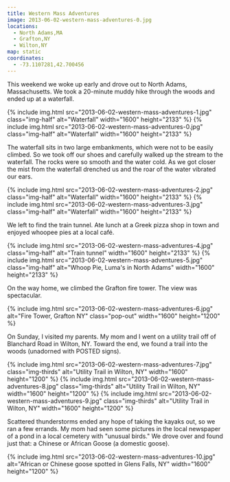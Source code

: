 ```yaml
---
title: Western Mass Adventures
image: 2013-06-02-western-mass-adventures-0.jpg
locations:
  - North Adams,MA
  - Grafton,NY
  - Wilton,NY
map: static
coordinates:
  - -73.1107281,42.700456
---
```


This weekend we woke up early and drove out to North Adams, Massachusetts. We took a 20-minute muddy hike through the woods and ended up at a waterfall.

<div class="photos">
{% include img.html src="2013-06-02-western-mass-adventures-1.jpg" class="img-half" alt="Waterfall" width="1600" height="2133" %}
{% include img.html src="2013-06-02-western-mass-adventures-0.jpg" class="img-half" alt="Waterfall" width="1600" height="2133" %}
</div>

The waterfall sits in two large embankments, which were not to be easily climbed. So we took off our shoes and carefully walked up the stream to the waterfall. The rocks were so smooth and the water cold. As we got closer the mist from the waterfall drenched us and the roar of the water vibrated our ears.

<div class="photos">
{% include img.html src="2013-06-02-western-mass-adventures-2.jpg" class="img-half" alt="Waterfall" width="1600" height="2133" %}
{% include img.html src="2013-06-02-western-mass-adventures-3.jpg" class="img-half" alt="Waterfall" width="1600" height="2133" %}
</div>

We left to find the train tunnel. Ate lunch at a Greek pizza shop in town and enjoyed whoopee pies at a local café.

<div class="photos">

{% include img.html src="2013-06-02-western-mass-adventures-4.jpg" class="img-half" alt="Train tunnel" width="1600" height="2133" %}
{% include img.html src="2013-06-02-western-mass-adventures-5.jpg" class="img-half" alt="Whoop Pie, Luma's in North Adams" width="1600" height="2133" %}

</div>

On the way home, we climbed the Grafton fire tower. The view was spectacular.

<div class="photos">

{% include img.html src="2013-06-02-western-mass-adventures-6.jpg" alt="Fire Tower, Grafton NY" class="pop-out" width="1600" height="1200" %}

</div>

On Sunday, I visited my parents. My mom and I went on a utility trail off of Blanchard Road in Wilton, NY. Toward the end, we found a trail into the woods (unadorned with POSTED signs).

<div class="photos">

{% include img.html src="2013-06-02-western-mass-adventures-7.jpg" class="img-thirds" alt="Utility Trail in Wilton, NY" width="1600" height="1200" %}
{% include img.html src="2013-06-02-western-mass-adventures-8.jpg" class="img-thirds" alt="Utility Trail in Wilton, NY" width="1600" height="1200" %}
{% include img.html src="2013-06-02-western-mass-adventures-9.jpg" class="img-thirds" alt="Utility Trail in Wilton, NY" width="1600" height="1200" %}

</div>

Scattered thunderstorms ended any hope of taking the kayaks out, so we ran a few errands. My mom had seen some pictures in the local newspaper of a pond in a local cemetery with "unusual birds." We drove over and found just that: a Chinese or African Goose (a domestic goose).

<div class="photos">

{% include img.html src="2013-06-02-western-mass-adventures-10.jpg" alt="African or Chinese goose spotted in Glens Falls, NY" width="1600" height="1200" %}

</div>
